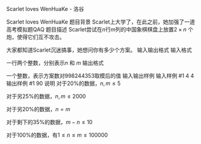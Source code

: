 



Scarlet loves WenHuaKe - 洛谷














Scarlet loves WenHuaKe
题目背景
Scarlet上大学了，在此之前，她加强了一道高考模拟题QAQ
题目描述
Scarlet尝试在$n$行$m$列的中国象棋棋盘上放置$2\times n$ 个炮，使得它们互不攻击。

大家都知道Scarlet沉迷搞事，她想问你有多少个方案。
输入输出格式
输入格式

一行两个整数，分别表示$n$ 和 $m$
输出格式

一个整数，表示方案数对$998244353$取模后的值
输入输出样例
输入样例 #1
4 4
输出样例 #1
90
说明
对于20%的数据，$n,m\leq5$

对于另25%的数据，$n,m\leq2000$

对于另20%的数据，$n=m$

对于剩下的35%的数据，$m-n\leq10$

对于100%的数据，有$1\leq n\leq m\leq100000$






